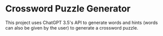 # Crossword Puzzle Generator
This project uses ChatGPT 3.5's API to generate words and hints (words can also be given by the user) to generate a crossword puzzle.

